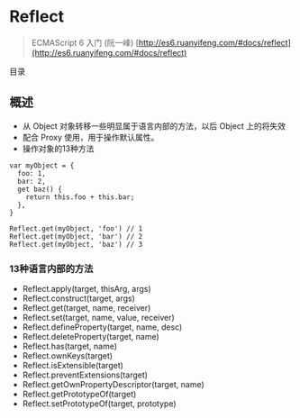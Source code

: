 # Reflect

> ECMAScript 6 入门 (阮一峰) [http://es6.ruanyifeng.com/#docs/reflect](http://es6.ruanyifeng.com/#docs/reflect)

目录



## 概述

- 从 Object 对象转移一些明显属于语言内部的方法，以后 Object 上的将失效
- 配合 Proxy 使用，用于操作默认属性。
- 操作对象的13种方法


```
var myObject = {
  foo: 1,
  bar: 2,
  get baz() {
    return this.foo + this.bar;
  },
}

Reflect.get(myObject, 'foo') // 1
Reflect.get(myObject, 'bar') // 2
Reflect.get(myObject, 'baz') // 3
```

### 13种语言内部的方法

- Reflect.apply(target, thisArg, args)
- Reflect.construct(target, args)
- Reflect.get(target, name, receiver)
- Reflect.set(target, name, value, receiver)
- Reflect.defineProperty(target, name, desc)
- Reflect.deleteProperty(target, name)
- Reflect.has(target, name)
- Reflect.ownKeys(target)
- Reflect.isExtensible(target)
- Reflect.preventExtensions(target)
- Reflect.getOwnPropertyDescriptor(target, name)
- Reflect.getPrototypeOf(target)
- Reflect.setPrototypeOf(target, prototype)

